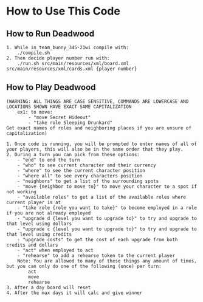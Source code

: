 # How to Use This Code

## How to Run Deadwood

    1. While in team_bunny_345-21wi compile with:  
        ./compile.sh
    2. Then decide player number run with:
        ./run.sh src/main/resources/xml/board.xml src/main/resources/xml/cards.xml {player number}

## How to Play Deadwood

    (WARNING: ALL THINGS ARE CASE SENSITIVE, COMMANDS ARE LOWERCASE AND LOCATIONS SHOWN HAVE EXACT SAME CAPITALIZATION
        ex1: to move:  
            - "move Secret Hideout"
            - "take role Sleeping Drunkard"
    Get exact names of roles and neighboring places if you are unsure of capitalization)
    
    1. Once code is running, you will be prompted to enter names of all of your players, this will also be in the same order that they play.
    2. During a turn you can pick from these options:
        - "end" to end the turn
        - "who" to see current character and their currency
        - "where" to see the current character position
        - "where all" to see every characters position
        - "neighbors" to get a list of the surrounding spots
        - "move {neighbor to move to}" to move your character to a spot if not working
        - "available roles" to get a list of the available roles where current player is at
        - "take role {role you want to take}" to become employed in a role if you are not already employed
        - "upgrade d {level you want to upgrade to}" to try and upgrade to that level using dollars
        - "upgrade c {level you want to upgrade to}" to try and upgrade to that level using credits
        - "upgrade costs" to get the cost of each upgrade from both credits and dollars
        - "act" when employed to act
        - "rehearse" to add a rehearse token to the current player
        Note: You are allowed to many of these things any amount of times, but you can only do one of the following (once) per turn:
            act
            move
            rehearse
    3. After a day board will reset
    4. After the max days it will calc and give winner
